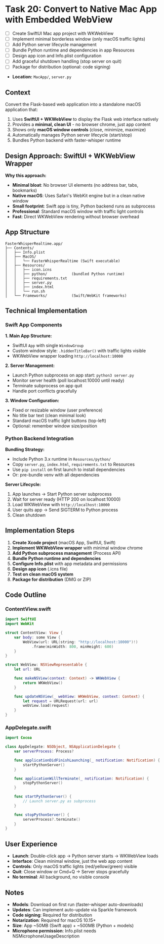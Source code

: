 # Task 20: Convert to Native Mac App with Embedded WebView

- [ ] Create SwiftUI Mac app project with WKWebView
- [ ] Implement minimal borderless window (only macOS traffic lights)
- [ ] Add Python server lifecycle management
- [ ] Bundle Python runtime and dependencies in app Resources
- [ ] Design app icon and Info.plist configuration
- [ ] Add graceful shutdown handling (stop server on quit)
- [ ] Package for distribution (optional: code signing)
- **Location:** `MacApp/`, `server.py`

## Context

Convert the Flask-based web application into a standalone macOS application that:
1. Uses **SwiftUI + WKWebView** to display the Flask web interface natively
2. Provides a **minimal, clean UI** - no browser chrome, just app content
3. Shows only **macOS window controls** (close, minimize, maximize)
4. Automatically manages Python server lifecycle (start/stop)
5. Bundles Python backend with faster-whisper runtime

## Design Approach: SwiftUI + WKWebView Wrapper

**Why this approach:**
- **Minimal bloat**: No browser UI elements (no address bar, tabs, bookmarks)
- **Native macOS**: Uses Safari's WebKit engine but in a clean native window
- **Small footprint**: Swift app is tiny, Python backend runs as subprocess
- **Professional**: Standard macOS window with traffic light controls
- **Fast**: Direct WKWebView rendering without browser overhead

## App Structure

```
FasterWhisperRealtime.app/
├── Contents/
│   ├── Info.plist
│   ├── MacOS/
│   │   └── FasterWhisperRealtime (Swift executable)
│   ├── Resources/
│   │   ├── icon.icns
│   │   ├── python/           (bundled Python runtime)
│   │   ├── requirements.txt
│   │   ├── server.py
│   │   ├── index.html
│   │   └── run.sh
│   └── Frameworks/           (Swift/WebKit frameworks)
```

## Technical Implementation

### Swift App Components

**1. Main App Structure:**
- SwiftUI `App` with single `WindowGroup`
- Custom window style: `.hiddenTitleBar()` with traffic lights visible
- WKWebView wrapper loading `http://localhost:10000`

**2. Server Management:**
- Launch Python subprocess on app start: `python3 server.py`
- Monitor server health (poll localhost:10000 until ready)
- Terminate subprocess on app quit
- Handle port conflicts gracefully

**3. Window Configuration:**
- Fixed or resizable window (user preference)
- No title bar text (clean minimal look)
- Standard macOS traffic light buttons (top-left)
- Optional: remember window size/position

### Python Backend Integration

**Bundling Strategy:**
- Include Python 3.x runtime in `Resources/python/`
- Copy `server.py`, `index.html`, `requirements.txt` to Resources
- Use `pip install` on first launch to install dependencies
- Or: pre-bundle venv with all dependencies

**Server Lifecycle:**
1. App launches → Start Python server subprocess
2. Wait for server ready (HTTP 200 on localhost:10000)
3. Load WKWebView with `http://localhost:10000`
4. User quits app → Send SIGTERM to Python process
5. Clean shutdown

## Implementation Steps

1. **Create Xcode project** (macOS App, SwiftUI, Swift)
2. **Implement WKWebView wrapper** with minimal window chrome
3. **Add Python subprocess management** (Process API)
4. **Bundle Python runtime and dependencies**
5. **Configure Info.plist** with app metadata and permissions
6. **Design app icon** (.icns file)
7. **Test on clean macOS system**
8. **Package for distribution** (DMG or ZIP)

## Code Outline

### ContentView.swift
```swift
import SwiftUI
import WebKit

struct ContentView: View {
    var body: some View {
        WebView(url: URL(string: "http://localhost:10000")!)
            .frame(minWidth: 800, minHeight: 600)
    }
}

struct WebView: NSViewRepresentable {
    let url: URL

    func makeNSView(context: Context) -> WKWebView {
        return WKWebView()
    }

    func updateNSView(_ webView: WKWebView, context: Context) {
        let request = URLRequest(url: url)
        webView.load(request)
    }
}
```

### AppDelegate.swift
```swift
import Cocoa

class AppDelegate: NSObject, NSApplicationDelegate {
    var serverProcess: Process?

    func applicationDidFinishLaunching(_ notification: Notification) {
        startPythonServer()
    }

    func applicationWillTerminate(_ notification: Notification) {
        stopPythonServer()
    }

    func startPythonServer() {
        // Launch server.py as subprocess
    }

    func stopPythonServer() {
        serverProcess?.terminate()
    }
}
```

## User Experience

- **Launch**: Double-click app → Python server starts → WKWebView loads
- **Interface**: Clean minimal window, just the web app content
- **Controls**: Only macOS traffic lights (red/yellow/green) visible
- **Quit**: Close window or Cmd+Q → Server stops gracefully
- **No terminal**: All background, no visible console

## Notes

- **Models**: Download on first run (faster-whisper auto-downloads)
- **Updates**: Can implement auto-update via Sparkle framework
- **Code signing**: Required for distribution
- **Notarization**: Required for macOS 10.15+
- **Size**: App ~50MB (Swift app) + ~500MB (Python + models)
- **Microphone permission**: Info.plist needs NSMicrophoneUsageDescription
